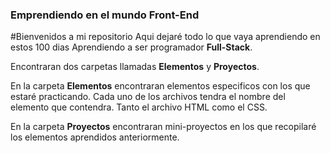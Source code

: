 ### Emprendiendo en el mundo Front-End

#Bienvenidos a mi repositorio
Aqui dejaré todo lo que vaya aprendiendo en estos 100 dias Aprendiendo a ser programador **Full-Stack**.

Encontraran dos carpetas llamadas **Elementos** y **Proyectos**.

En la carpeta **Elementos** encontraran elementos especificos con los que estaré practicando.
Cada uno de los archivos tendra el nombre del elemento que contendra. Tanto el archivo HTML como el CSS.

En la carpeta **Proyectos** encontraran mini-proyectos en los que recopilaré los elementos aprendidos anteriormente. 
